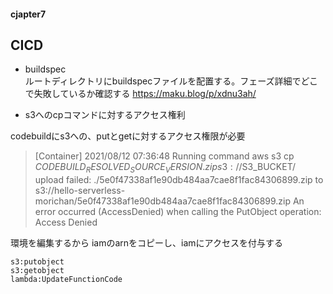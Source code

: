 #### cjapter7
## CICD

- buildspec  
ルートディレクトリにbuildspecファイルを配置する。フェーズ詳細でどこで失敗しているか確認する
https://maku.blog/p/xdnu3ah/

- s3へのcpコマンドに対するアクセス権利

codebuildにs3への、putとgetに対するアクセス権限が必要

> [Container] 2021/08/12 07:36:48 Running command aws s3 cp $CODEBUILD_RESOLVED_SOURCE_VERSION.zip s3://$S3_BUCKET/
upload failed: ./5e0f47338af1e90db484aa7cae8f1fac84306899.zip to s3://hello-serverless-morichan/5e0f47338af1e90db484aa7cae8f1fac84306899.zip An error occurred (AccessDenied) when calling the PutObject operation: Access Denied

環境を編集するから iamのarnをコピーし、iamにアクセスを付与する
```
s3:putobject
s3:getobject
lambda:UpdateFunctionCode
```